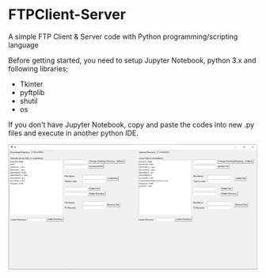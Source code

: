 # FTPClient-Server
A simple FTP Client &amp; Server code with Python programming/scripting language

Before getting started, you need to setup Jupyter Notebook, python 3.x and following libraries;

- Tkinter
- pyftplib
- shutil
- os

If you don't have Jupyter Notebook, copy and paste the codes into new .py files and execute in another python IDE.

![Alt text](https://github.com/arthas009/FTPClient-Server/blob/master/New%20Bitmap%20Image.bmp)
